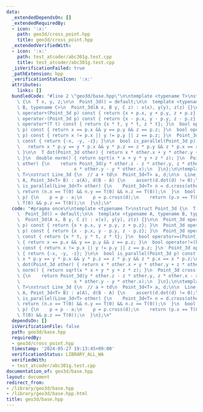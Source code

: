 ```yaml
---
data:
  _extendedDependsOn: []
  _extendedRequiredBy:
  - icon: ':x:'
    path: geo3d/cross_point.hpp
    title: geo3d/cross_point.hpp
  _extendedVerifiedWith:
  - icon: ':x:'
    path: test_atcoder/abc301g.test.cpp
    title: test_atcoder/abc301g.test.cpp
  _isVerificationFailed: true
  _pathExtension: hpp
  _verificationStatusIcon: ':x:'
  attributes:
    links: []
  bundledCode: "#line 2 \"geo3d/base.hpp\"\n\ntemplate <typename T>\nstruct Point_3d\
    \ {\n  T x, y, z;\n\n  Point_3d() = default;\n\n  template <typename A, typename\
    \ B, typename C>\n  Point_3d(A x, B y, C z) : x(x), y(y), z(z) {}\n\n  Point_3d\
    \ operator+(Point_3d p) const { return {x + p.x, y + p.y, z + p.z}; }\n  Point_3d\
    \ operator-(Point_3d p) const { return {x - p.x, y - p.y, z - p.z}; }\n  Point_3d\
    \ operator*(T t) const { return {x * t, y * t, z * t}; }\n  bool operator==(Point_3d\
    \ p) const { return x == p.x && y == p.y && z == p.z; }\n  bool operator!=(Point_3d\
    \ p) const { return x != p.x || y != p.y || z == p.z; }\n  Point_3d operator-()\
    \ const { return {-x, -y, -z}; }\n\n  bool is_parallel(Point_3d p) const {\n \
    \   return x * p.y == y * p.x && y * p.z == z * p.y && z * p.x == x * p.z;\n \
    \ }\n\n  T dot(Point_3d other) { return x * other.x + y * other.y + z * other.z;\
    \ }\n  double norm() { return sqrt(x * x + y * y + z * z); }\n  Point_3d cross(Point_3d\
    \ other) {\n    return Point_3d(y * other.z - z * other.y, z * other.x - x * other.z,\n\
    \                    x * other.y - y * other.x);\n  }\n};\n\ntemplate <typename\
    \ T>\nstruct Line_3d {\n  // a + td\n  Point_3d<T> a, d;\n\n  Line_3d(Point_3d<T>\
    \ A, Point_3d<T> B) : a(A), d(B - A) {\n    assert(d.dot(d) != 0);\n  }\n  bool\
    \ is_parallel(Line_3d<T> other) {\n    Point_3d<T> n = d.cross(other.d);\n   \
    \ return (n.x == T(0) && n.y == T(0) && n.z == T(0));\n  }\n  bool contain(Point_3d<T>\
    \ p) {\n    p = p - a;\n    p = p.cross(d);\n    return (p.x == T(0) && p.y ==\
    \ T(0) && p.z == T(0));\n  }\n};\n"
  code: "#pragma once\n\ntemplate <typename T>\nstruct Point_3d {\n  T x, y, z;\n\n\
    \  Point_3d() = default;\n\n  template <typename A, typename B, typename C>\n\
    \  Point_3d(A x, B y, C z) : x(x), y(y), z(z) {}\n\n  Point_3d operator+(Point_3d\
    \ p) const { return {x + p.x, y + p.y, z + p.z}; }\n  Point_3d operator-(Point_3d\
    \ p) const { return {x - p.x, y - p.y, z - p.z}; }\n  Point_3d operator*(T t)\
    \ const { return {x * t, y * t, z * t}; }\n  bool operator==(Point_3d p) const\
    \ { return x == p.x && y == p.y && z == p.z; }\n  bool operator!=(Point_3d p)\
    \ const { return x != p.x || y != p.y || z == p.z; }\n  Point_3d operator-() const\
    \ { return {-x, -y, -z}; }\n\n  bool is_parallel(Point_3d p) const {\n    return\
    \ x * p.y == y * p.x && y * p.z == z * p.y && z * p.x == x * p.z;\n  }\n\n  T\
    \ dot(Point_3d other) { return x * other.x + y * other.y + z * other.z; }\n  double\
    \ norm() { return sqrt(x * x + y * y + z * z); }\n  Point_3d cross(Point_3d other)\
    \ {\n    return Point_3d(y * other.z - z * other.y, z * other.x - x * other.z,\n\
    \                    x * other.y - y * other.x);\n  }\n};\n\ntemplate <typename\
    \ T>\nstruct Line_3d {\n  // a + td\n  Point_3d<T> a, d;\n\n  Line_3d(Point_3d<T>\
    \ A, Point_3d<T> B) : a(A), d(B - A) {\n    assert(d.dot(d) != 0);\n  }\n  bool\
    \ is_parallel(Line_3d<T> other) {\n    Point_3d<T> n = d.cross(other.d);\n   \
    \ return (n.x == T(0) && n.y == T(0) && n.z == T(0));\n  }\n  bool contain(Point_3d<T>\
    \ p) {\n    p = p - a;\n    p = p.cross(d);\n    return (p.x == T(0) && p.y ==\
    \ T(0) && p.z == T(0));\n  }\n};\n"
  dependsOn: []
  isVerificationFile: false
  path: geo3d/base.hpp
  requiredBy:
  - geo3d/cross_point.hpp
  timestamp: '2024-05-27 19:13:45+09:00'
  verificationStatus: LIBRARY_ALL_WA
  verifiedWith:
  - test_atcoder/abc301g.test.cpp
documentation_of: geo3d/base.hpp
layout: document
redirect_from:
- /library/geo3d/base.hpp
- /library/geo3d/base.hpp.html
title: geo3d/base.hpp
---
```

